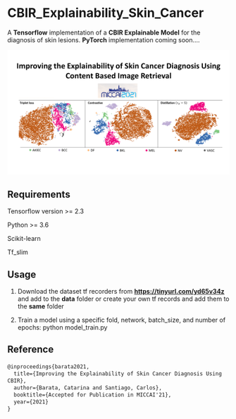 # CBIR_Explainability_Skin_Cancer
A **Tensorflow** implementation of a **CBIR Explainable Model** for the diagnosis of skin lesions.
**PyTorch** implementation coming soon....

![](./imgs/miccai.png)

## Requirements
Tensorflow version >= 2.3

Python >= 3.6

Scikit-learn

Tf_slim

## Usage
1) Download the dataset tf recorders from **https://tinyurl.com/yd65v34z** and add to the **data** folder or create your own tf records and add them to the **same** folder

2) Train a model using a specific fold, network, batch_size, and number of epochs: python  model_train.py 

## Reference

```
@inproceedings{barata2021,
  title={Improving the Explainability of Skin Cancer Diagnosis Using CBIR},
  author={Barata, Catarina and Santiago, Carlos},
  booktitle={Accepted for Publication in MICCAI'21},
  year={2021}
}


```
